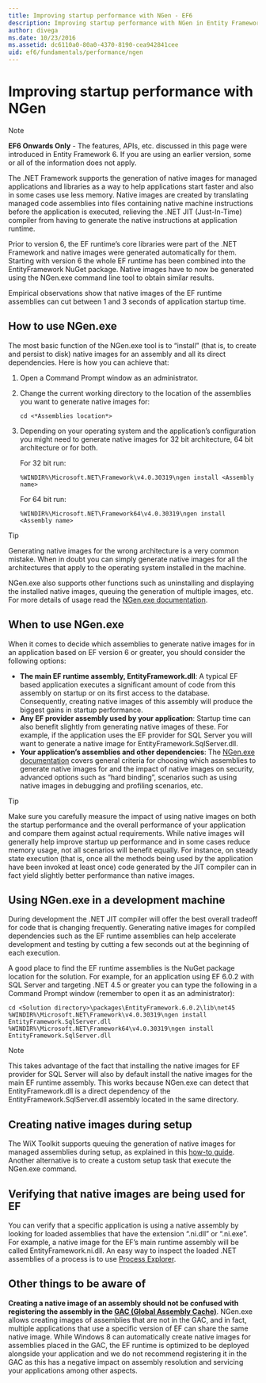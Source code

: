 ```yaml
---
title: Improving startup performance with NGen - EF6
description: Improving startup performance with NGen in Entity Framework 6
author: divega
ms.date: 10/23/2016
ms.assetid: dc6110a0-80a0-4370-8190-cea942841cee
uid: ef6/fundamentals/performance/ngen
---
```

# Improving startup performance with NGen
> [!NOTE]
> **EF6 Onwards Only** - The features, APIs, etc. discussed in this page were introduced in Entity Framework 6. If you are using an earlier version, some or all of the information does not apply.  

The .NET Framework supports the generation of native images for managed applications and libraries as a way to help applications start faster and also in some cases use less memory. Native images are created by translating managed code assemblies into files containing native machine instructions before the application is executed, relieving the .NET JIT (Just-In-Time) compiler from having to generate the native instructions at application runtime.  

Prior to version 6, the EF runtime’s core libraries were part of the .NET Framework and native images were generated automatically for them. Starting with version 6 the whole EF runtime has been combined into the EntityFramework NuGet package. Native images have to now be generated using the NGen.exe command line tool to obtain similar results.  

Empirical observations show that native images of the EF runtime assemblies can cut between 1 and 3 seconds of application startup time.  

## How to use NGen.exe  

The most basic function of the NGen.exe tool is to “install” (that is, to create and persist to disk) native images for an assembly and all its direct dependencies. Here is how you can achieve that:  

1. Open a Command Prompt window as an administrator.
2. Change the current working directory to the location of the assemblies you want to generate native images for:

   ``` console
   cd <*Assemblies location*>  
   ```

3. Depending on your operating system and the application’s configuration you might need to generate native images for 32 bit architecture, 64 bit architecture or for both.

   For 32 bit run:

   ``` console
   %WINDIR%\Microsoft.NET\Framework\v4.0.30319\ngen install <Assembly name>  
   ```

   For 64 bit run:
  
   ``` console
   %WINDIR%\Microsoft.NET\Framework64\v4.0.30319\ngen install <Assembly name>  
   ```

> [!TIP]
> Generating native images for the wrong architecture is a very common mistake. When in doubt you can simply generate native images for all the architectures that apply to the operating system installed in the machine.  

NGen.exe also supports other functions such as uninstalling and displaying the installed native images, queuing the generation of multiple images, etc. For more details of usage read the [NGen.exe documentation](https://msdn.microsoft.com/library/6t9t5wcf.aspx).  

## When to use NGen.exe  

When it comes to decide which assemblies to generate native images for in an application based on EF version 6 or greater, you should consider the following options:  

- **The main EF runtime assembly, EntityFramework.dll**: A typical EF based application executes a significant amount of code from this assembly on startup or on its first access to the database. Consequently, creating native images of this assembly will produce the biggest gains in startup performance.  
- **Any EF provider assembly used by your application**: Startup time can also benefit slightly from generating native images of these. For example, if the application uses the EF provider for SQL Server you will want to generate a native image for EntityFramework.SqlServer.dll.  
- **Your application’s assemblies and other dependencies**: The [NGen.exe documentation](https://msdn.microsoft.com/library/6t9t5wcf.aspx) covers general criteria for choosing which assemblies to generate native images for and the impact of native images on security, advanced options such as “hard binding”, scenarios such as using native images in debugging and profiling scenarios, etc.  

> [!TIP]
> Make sure you carefully measure the impact of using native images on both the startup performance and the overall performance of your application and compare them against actual requirements. While native images will generally help improve startup up performance and in some cases reduce memory usage, not all scenarios will benefit equally. For instance, on steady state execution (that is, once all the methods being used by the application have been invoked at least once) code generated by the JIT compiler can in fact yield slightly better performance than native images.  

## Using NGen.exe in a development machine  

During development the .NET JIT compiler will offer the best overall tradeoff for code that is changing frequently. Generating native images for compiled dependencies such as the EF runtime assemblies can help accelerate development and testing by cutting a few seconds out at the beginning of each execution.  

A good place to find the EF runtime assemblies is the NuGet package location for the solution. For example, for an application using EF 6.0.2 with SQL Server and targeting .NET 4.5 or greater you can type the following in a Command Prompt window (remember to open it as an administrator):  

```console
cd <Solution directory>\packages\EntityFramework.6.0.2\lib\net45
%WINDIR%\Microsoft.NET\Framework\v4.0.30319\ngen install EntityFramework.SqlServer.dll
%WINDIR%\Microsoft.NET\Framework64\v4.0.30319\ngen install EntityFramework.SqlServer.dll
```  

> [!NOTE]
> This takes advantage of the fact that installing the native images for EF provider for SQL Server will also by default install the native images for the main EF runtime assembly. This works because NGen.exe can detect that EntityFramework.dll is a direct dependency of the EntityFramework.SqlServer.dll assembly located in the same directory.  

## Creating native images during setup  

The WiX Toolkit supports queuing the generation of native images for managed assemblies during setup, as explained in this [how-to guide](https://wixtoolset.org/documentation/manual/v3/howtos/files_and_registry/ngen_managed_assemblies.html). Another alternative is to create a custom setup task that execute the NGen.exe command.  

## Verifying that native images are being used for EF  

You can verify that a specific application is using a native assembly by looking for loaded assemblies that have the extension “.ni.dll” or “.ni.exe”. For example, a native image for the EF’s main runtime assembly will be called EntityFramework.ni.dll. An easy way to inspect the loaded .NET assemblies of a process is to use [Process Explorer](https://technet.microsoft.com/sysinternals/bb896653).  

## Other things to be aware of  

**Creating a native image of an assembly should not be confused with registering the assembly in the [GAC (Global Assembly Cache)](https://msdn.microsoft.com/library/yf1d93sz.aspx)**. NGen.exe allows creating images of assemblies that are not in the GAC, and in fact, multiple applications that use a specific version of EF can share the same native image. While Windows 8 can automatically create native images for assemblies placed in the GAC, the EF runtime is optimized to be deployed alongside your application and we do not recommend registering it in the GAC as this has a negative impact on assembly resolution and servicing your applications among other aspects.  
